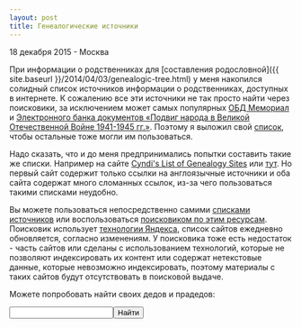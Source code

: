```yaml
---
layout: post
title: Генеалогические источники
---
```


<p class="meta">18 декабря 2015 - Москва</p>

При информации о родственниках для
[составления родословной]({{ site.baseurl }}/2014/04/03/genealogic-tree.html)
у меня накопился солидный список источников информации о родственниках,
доступных в интернете. К сожалению все эти источники не так просто
найти через поисковики, за исключением может самых популярных [ОБД Мемориал](http://obd-memorial.ru)
и [Электронного банка документов «Подвиг народа в Великой Отечественной Войне 1941-1945 гг.»](http://podvignaroda.ru). Поэтому я выложил свой [список](https://github.com/ligurio/genealogic-sources/blob/master/sources-ru.md),
чтобы остальные тоже могли им пользоваться.

Надо сказать, что и до меня предпринимались попытки составить такие же списки.
Например на сайте [Cyndi's List of Genealogy Sites](http://www.cyndislist.com/) или
[тут](http://www.vgd.ru/cgi-bin/ringlink/list.pl?ringid=vgd;siteid=123).
Но первый сайт содержит только ссылки на англоязычные источники и оба сайта
содержат много сломанных ссылок, из-за чего пользоваться такими списками неудобно.

Вы можете пользоваться непосредственно самими [списками источников](https://github.com/ligurio/genealogic-sources/blob/master/sources-ru.md) или воспользоваться [поисковиком по этим ресурсам](http://sources.bronevichok.ru).
Поисковик использует [технологии Яндекса](https://site.yandex.ru/), список сайтов ежедневно обновляется,
согласно изменениям. У поисковика тоже есть недостаток - часть сайтов
или сделаны с использованием технологий, которые не позволяют индексировать их контент
или содержат нетекстовые данные, которые невозможно индексировать, поэтому материалы
с таких сайтов будут отсутствовать в поисковой выдаче.

Можете попробовать найти своих дедов и прадедов:

<div class="ya-site-form ya-site-form_inited_no" onclick="return {'action':'http://yandex.ru/sitesearch','arrow':true,'bg':'#ffcc00','fontsize':12,'fg':'#000000','language':'ru','logo':'rb','publicname':'Генеалогический поиск','suggest':true,'target':'_self','tld':'ru','type':2,'usebigdictionary':true,'searchid':2191107,'webopt':false,'websearch':false,'input_fg':'#000000','input_bg':'#ffffff','input_fontStyle':'normal','input_fontWeight':'normal','input_placeholder':'','input_placeholderColor':'#000000','input_borderColor':'#7f9db9'}"><form action="http://yandex.ru/sitesearch" method="get" target="_self"><input type="hidden" name="searchid" value="2191107"/><input type="hidden" name="l10n" value="ru"/><input type="hidden" name="reqenc" value=""/><input type="search" name="text" value=""/><input type="submit" value="Найти"/></form></div><style type="text/css">.ya-page_js_yes .ya-site-form_inited_no { display: none; }</style><script type="text/javascript">(function(w,d,c){var s=d.createElement('script'),h=d.getElementsByTagName('script')[0],e=d.documentElement;if((' '+e.className+' ').indexOf(' ya-page_js_yes ')===-1){e.className+=' ya-page_js_yes';}s.type='text/javascript';s.async=true;s.charset='utf-8';s.src=(d.location.protocol==='https:'?'https:':'http:')+'//site.yandex.net/v2.0/js/all.js';h.parentNode.insertBefore(s,h);(w[c]||(w[c]=[])).push(function(){Ya.Site.Form.init()})})(window,document,'yandex_site_callbacks');</script>

<br>
